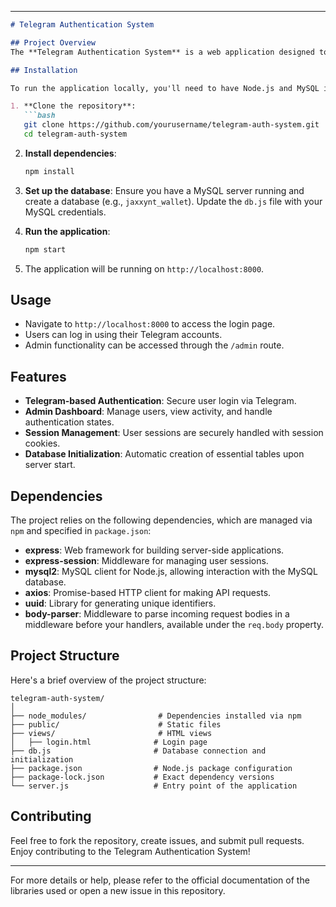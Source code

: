
---

```markdown
# Telegram Authentication System

## Project Overview
The **Telegram Authentication System** is a web application designed to facilitate Telegram-based user authentication with an accompanying admin dashboard. It provides seamless integration with Telegram's API for user verification and management. The system features an easy-to-use interface, making it ideal for applications requiring secure user login through Telegram.

## Installation

To run the application locally, you'll need to have Node.js and MySQL installed on your machine. Follow these steps to set it up:

1. **Clone the repository**:
   ```bash
   git clone https://github.com/yourusername/telegram-auth-system.git
   cd telegram-auth-system
   ```

2. **Install dependencies**:
   ```bash
   npm install
   ```

3. **Set up the database**:
   Ensure you have a MySQL server running and create a database (e.g., `jaxxynt_wallet`). Update the `db.js` file with your MySQL credentials.

4. **Run the application**:
   ```bash
   npm start
   ```

5. The application will be running on `http://localhost:8000`.

## Usage
- Navigate to `http://localhost:8000` to access the login page.
- Users can log in using their Telegram accounts.
- Admin functionality can be accessed through the `/admin` route.

## Features
- **Telegram-based Authentication**: Secure user login via Telegram.
- **Admin Dashboard**: Manage users, view activity, and handle authentication states.
- **Session Management**: User sessions are securely handled with session cookies.
- **Database Initialization**: Automatic creation of essential tables upon server start.

## Dependencies
The project relies on the following dependencies, which are managed via `npm` and specified in `package.json`:

- **express**: Web framework for building server-side applications.
- **express-session**: Middleware for managing user sessions.
- **mysql2**: MySQL client for Node.js, allowing interaction with the MySQL database.
- **axios**: Promise-based HTTP client for making API requests.
- **uuid**: Library for generating unique identifiers.
- **body-parser**: Middleware to parse incoming request bodies in a middleware before your handlers, available under the `req.body` property.

## Project Structure
Here's a brief overview of the project structure:

```
telegram-auth-system/
│
├── node_modules/                # Dependencies installed via npm
├── public/                      # Static files
├── views/                       # HTML views
│   ├── login.html              # Login page
├── db.js                       # Database connection and initialization
├── package.json                # Node.js package configuration
├── package-lock.json           # Exact dependency versions
└── server.js                   # Entry point of the application
```

## Contributing
Feel free to fork the repository, create issues, and submit pull requests. Enjoy contributing to the Telegram Authentication System!

---

For more details or help, please refer to the official documentation of the libraries used or open a new issue in this repository.
```
